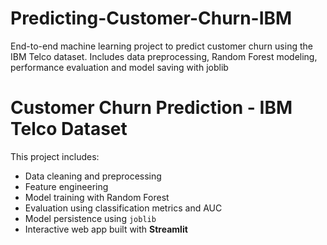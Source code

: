 # Predicting-Customer-Churn-IBM
End-to-end machine learning project to predict customer churn using the IBM Telco dataset. Includes data preprocessing, Random Forest modeling, performance evaluation and model saving with joblib
# Customer Churn Prediction - IBM Telco Dataset

This project includes:

- Data cleaning and preprocessing  
- Feature engineering  
- Model training with Random Forest  
- Evaluation using classification metrics and AUC  
- Model persistence using `joblib`  
- Interactive web app built with **Streamlit**

